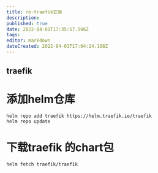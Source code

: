 ```yaml
---
title: re-traefik安装
description: 
published: true
date: 2022-04-01T17:35:57.506Z
tags: 
editor: markdown
dateCreated: 2022-04-01T17:04:24.108Z
---
```


## traefik

# 添加helm仓库
```
helm repo add traefik https://helm.traefik.io/traefik
helm repo update
```

# 下载traefik 的chart包
```
helm fetch traefik/traefik
```



